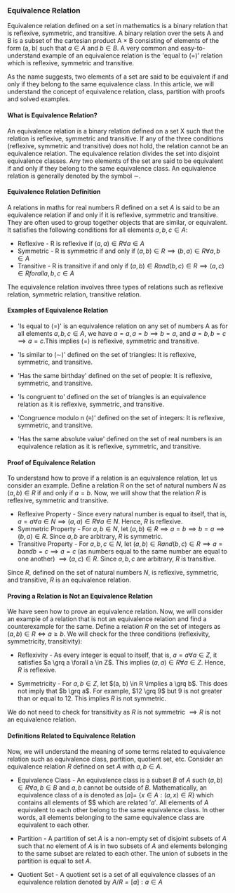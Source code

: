 ### Equivalence Relation

Equivalence relation defined on a set in mathematics is a binary relation that is reflexive, symmetric, and transitive. A binary relation over the sets A and B is a subset of the cartesian product A × B consisting of elements of the form (a, b) such that $a \in A$ and $b \in B$. A very common and easy-to-understand example of an equivalence relation is the 'equal to (=)' relation which is reflexive, symmetric and transitive.

As the name suggests, two elements of a set are said to be equivalent if and only if they belong to the same equivalence class. In this article, we will understand the concept of equivalence relation, class, partition with proofs and solved examples.

#### What is Equivalence Relation?

An equivalence relation is a binary relation defined on a set X such that the relation is reflexive, symmetric and transitive. If any of the three conditions (reflexive, symmetric and transitive) does not hold, the relation cannot be an equivalence relation. The equivalence relation divides the set into disjoint equivalence classes. Any two elements of the set are said to be equivalent if and only if they belong to the same equivalence class. An equivalence relation is generally denoted by the symbol $\sim$.

#### Equivalence Relation Definition

A relations in maths for real numbers R defined on a set $A$ is said to be an equivalence relation if and only if it is reflexive, symmetric and transitive. They are often used to group together objects that are similar, or equivalent. It satisfies the following conditions for all elements $a, b, c \in A$:
-  Reflexive - R is reflexive if $(a, a) \in R \forall a \in A$
-  Symmetric - R is symmetric if and only if $(a, b) \in R \implies (b, a) \in R \forall a, b \in A$
-  Transitive - R is transitive if and only if $(a, b) \in R and (b, c) \in R \implies (a, c) \in R for all a, b, c \in A$

The equivalence relation involves three types of relations such as reflexive relation, symmetric relation, transitive relation.

#### Examples of Equivalence Relation

- 'Is equal to (=)' is an equivalence relation on any set of numbers A as for all elements  $a, b, c \in A$,
     we have $a = a, a = b \implies b = a$, and $a = b, b = c \implies a = c$.This implies ($=$) is reflexive, symmetric and transitive.

- 'Is similar to $(\sim)$' defined on the set of triangles: It is reflexive, symmetric, and transitive.
- 'Has the same birthday' defined on the set of people: It is reflexive, symmetric, and transitive.
- 'Is congruent to' defined on the set of triangles is an equivalence relation as it is reflexive, symmetric, and transitive.
- 'Congruence modulo n $(\equiv)$' defined on the set of integers: It is reflexive, symmetric, and transitive.
- 'Has the same absolute value' defined on the set of real numbers is an equivalence relation as it is reflexive, symmetric, and transitive.

#### Proof of Equivalence Relation

To understand how to prove if a relation is an equivalence relation, let us consider an example. Define a relation R on the set of natural numbers $N$ as $(a, b) \in R$ if and only if $a = b$. Now, we will show that the relation $R$ is reflexive, symmetric and transitive.

- Reflexive Property - Since every natural number is equal to itself, that is, $a = a \forall a \in N \implies (a, a) \in R \forall a \in N$. Hence, $R$ is reflexive.
- Symmetric Property - For $a, b \in N$, let $(a, b) \in R \implies a = b \implies b = a \implies (b, a) \in R$. Since $a, b$ are arbitrary, $R$ is symmetric.
- Transitive Property - For $a, b, c \in N$, let $(a, b) \in R and (b, c) \in R \implies a = b and b = c \implies a = c$ (as numbers equal to the same number are equal to one another) $\implies (a, c) \in R$. Since $a, b, c$ are arbitrary, $R$ is transitive.

Since $R$, defined on the set of natural numbers $N$, is reflexive, symmetric, and transitive, $R$ is an equivalence relation.

#### Proving a Relation is Not an Equivalence Relation

We have seen how to prove an equivalence relation. Now, we will consider an example of a relation that is not an equivalence relation and find a counterexample for the same. Define a relation $R$ on the set of integers as $(a, b) \in R \iff a ≥ b$. We will check for the three conditions (reflexivity, symmetricity, transitivity):

- Reflexivity - As every integer is equal to itself, that is, $a = a \forall a \in Z$, it satisfies $a \grq a \forall a \in Z$. This implies $(a, a) \in R \forall a \in Z$. Hence, $R$ is reflexive.

- Symmetricity - For $a, b \in Z$, let $(a, b) \in R \implies a \grq b$. This does not imply that $b \grq a$. For example, $12 \grq 9$ but 9 is not greater than or equal to 12. This implies $R$ is not symmetric.

We do not need to check for transitivity as $R$ is not symmetric $\implies R$ is not an equivalence relation.

#### Definitions Related to Equivalence Relation

Now, we will understand the meaning of some terms related to equivalence relation such as equivalence class, partition, quotient set, etc. Consider an equivalence relation $R$ defined on set $A$ with $a, b \in A$.

- Equivalence Class - An equivalence class is a subset $B$ of $A$ such $(a, b) \in R \forall a, b \in B$ and $a, b$ cannot be outside of $B$. Mathematically, an equivalence class of a is denoted as $[a]=$ {$x \in A: (a, x) \in R$} which contains all elements of $$ which are related $'a'$. All elements of $A$ equivalent to each other belong to the same equivalence class. In other words, all elements belonging to the same equivalence class are equivalent to each other.

- Partition - A partition of set $A$ is a non-empty set of disjoint subsets of $A$ such that no element of $A$ is in two subsets of $A$ and elements belonging to the same subset are related to each other. The union of subsets in the partition is equal to set $A$.

- Quotient Set - A quotient set is a set of all equivalence classes of an equivalence relation denoted by $A/R = {[a]: a \in A}$
